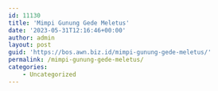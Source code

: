 ```yaml
---
id: 11130
title: 'Mimpi Gunung Gede Meletus'
date: '2023-05-31T12:16:46+00:00'
author: admin
layout: post
guid: 'https://bos.awn.biz.id/mimpi-gunung-gede-meletus/'
permalink: /mimpi-gunung-gede-meletus/
categories:
    - Uncategorized
---
```


